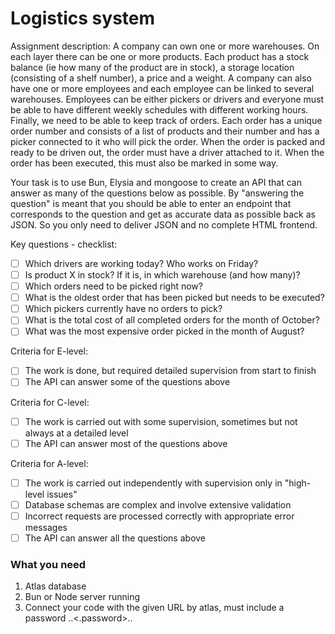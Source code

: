 # Logistics system

Assignment description:
A company can own one or more warehouses. On each layer there can be one or more products. Each product has a stock balance (ie how many of the product are in stock), a storage location (consisting of a shelf number), a price and a weight.
A company can also have one or more employees and each employee can be linked to several warehouses. Employees can be either pickers or drivers and everyone must be able to have different weekly schedules with different working hours.
Finally, we need to be able to keep track of orders. Each order has a unique order number and consists of a list of products and their number and has a picker connected to it who will pick the order. When the order is packed and ready to be driven out, the order must have a driver attached to it. When the order has been executed, this must also be marked in some way.

Your task is to use Bun, Elysia and mongoose to create an API that can answer as many of the questions below as possible. By "answering the question" is meant that you should be able to enter an endpoint that corresponds to the question and get as accurate data as possible back as JSON. So you only need to deliver JSON and no complete HTML frontend.

Key questions - checklist:
- [ ] Which drivers are working today? Who works on Friday?
- [ ] Is product X in stock? If it is, in which warehouse (and how many)?
- [ ] Which orders need to be picked right now?
- [ ] What is the oldest order that has been picked but needs to be executed?
- [ ] Which pickers currently have no orders to pick?
- [ ] What is the total cost of all completed orders for the month of October?
- [ ] What was the most expensive order picked in the month of August?

Criteria for E-level:
- [ ] The work is done, but required detailed supervision from start to finish
- [ ] The API can answer some of the questions above

Criteria for C-level:
- [ ] The work is carried out with some supervision, sometimes but not always at a detailed level
- [ ] The API can answer most of the questions above

Criteria for A-level:
- [ ] The work is carried out independently with supervision only in "high-level issues"
- [ ] Database schemas are complex and involve extensive validation
- [ ] Incorrect requests are processed correctly with appropriate error messages
- [ ] The API can answer all the questions above

### What you need
1. Atlas database
2. Bun or Node server running
3. Connect your code with the given URL by atlas, must include a password ..<.password>..
